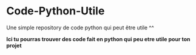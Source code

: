 # Code-Python-Utile
Une simple repository de code python qui peut être utile ^^

**Ici tu pourras trouver des code fait en python qui peu etre utile pour ton projet**
